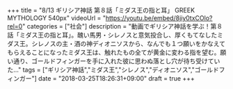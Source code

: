 +++
title =  "8/13 ギリシア神話 第８話「ミダス王の指と耳」 GREEK MYTHOLOGY 540px"
videoUrl = "https://youtu.be/embed/8jiy0txCOlo?rel=0"
categories = ["社会"]
description = "動画でギリシア神話を学ぶ！第８話「ミダス王の指と耳」。醜い馬男・シレノスと意気投合し、厚くもてなしたミダス王。シレノスの主・酒の神ディオニソスから、なんでも１つ願いをかなえてもらえることになったミダス王は、触れたもの全てが黄金に変わる指を望む。願い通り、ゴールドフィンガーを手に入れた彼に思わぬ落とし穴が待ち受けていた…"
tags = ["ギリシア神話","ミダス王","シレノス","ディオニソス","ゴールドフィンガー"]
date = "2018-03-25T18:26:31+09:00"
draft = true
+++
